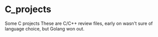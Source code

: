 # C_projects
Some C projects
These are C/C++ review files, early on wasn't sure of language choice, but Golang won out.
